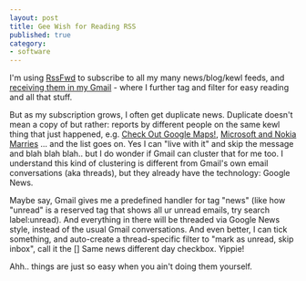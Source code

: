 ```yaml
---
layout: post
title: Gee Wish for Reading RSS
published: true
category:
- software
---
```

I'm using [RssFwd](http://rails.yanime.org/rssfwd/) to subscribe to all my many news/blog/kewl feeds, and [receiving them in my Gmail](http://rails.yanime.org/rssfwd_email.PNG) - where I further tag and filter for easy reading and all that stuff.  
  
But as my subscription grows, I often get duplicate news. Duplicate doesn't mean a copy of but rather: reports by different people on the same kewl thing that just happened, e.g. [Check Out Google Maps!](http://news.google.com/news?hl=en&ned=us&ie=UTF-8&q=google+maps&btnG=Search+News), [Microsoft and Nokia Marries](http://news.google.com/news?q=nokia+microsoft&hl=en&lr=&c2coff=1&sa=N&tab=nn&oi=newsr) ... and the list goes on. Yes I can "live with it" and skip the message and blah blah blah.. but I do wonder if Gmail can cluster that for me too. I understand this kind of clustering is different from Gmail's own email conversations (aka threads), but they already have the technology: Google News.  
  
Maybe say, Gmail gives me a predefined handler for tag "news" (like how "unread" is a reserved tag that shows all ur unread emails, try search label:unread). And everything in there will be threaded via Google News style, instead of the usual Gmail conversations. And even better, I can tick something, and auto-create a thread-specific filter to "mark as unread, skip inbox", call it the [] Same news different day checkbox. Yippie!  
  
Ahh.. things are just so easy when you ain't doing them yourself.

